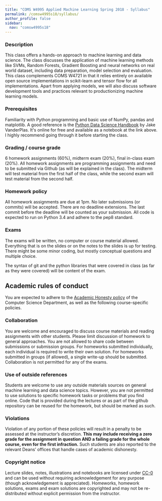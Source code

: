 ```yaml
---
title: "COMS W4995 Applied Machine Learning Spring 2018 - Syllabus"
permalink: /comsw4995s18/syllabus/
author_profile: false
sidebar:
  nav: "comsw4995s18"
---
```

### Description
This class offers a hands-on approach to machine learning and data science. The
class discusses the application of machine learning methods like SVMs, Random
Forests, Gradient Boosting and neural networks on real world dataset, including
data preparation, model selection and evaluation. This class complements COMS
W4721 in that it relies entirely on available open source implementations in
scikit-learn and tensor flow for all implementations. Apart from applying
models, we will also discuss software development tools and practices relevant
to productionizing machine learning models.

### Prerequisites
Familiarity with Python programming and basic use of NumPy, pandas and matplotlib.
A good reference is the [Python Data Science Handbook](https://github.com/jakevdp/PythonDataScienceHandbook)
by Jake VanderPlas. It's online for free and available as a notebook at the link above.
I highly recommend going through it before starting the class.

### Grading / course grade
6 homework assignments (60%), midterm exam (20%), final in-class exam (20%).
All homework assignments are programming assignments and need to be submitted
via Github (as will be explained in the class). The midterm will test material
from the first half of the class, while the second exam will test material from
the second half.

### Homework policy
All homework assignments are due at 1pm. No later submissions (or commits) will
be accepted. There are no deadline extensions.  The last commit before the
deadline will be counted as your submission. 
All code is expected to run on Python 3.4 and adhere to the pep8 standard.

### Exams
The exams will be written, no computer or course material allowed.
Everything that is on the slides or on the notes to the slides is up for
testing.  There might be some minor coding, but mostly conceptual questions and
multiple choice.

The syntax of git and the python libraries that were covered in class (as far
as they were covered) will be content of the exam.


## Academic rules of conduct
You are expected to adhere to the [Academic Honesty policy](http://www.cs.columbia.edu/education/honesty/) of the Computer Science Department, as well as the following course-specific policies.

### Collaboration
You are welcome and encouraged to discuss course materials and reading assignments with other students.
Please limit discussion of homework to general approaches. You are not allowed to share
code between submissions or submission groups.
For homeworks submitted individually, each individual is required to write their own solution.
For homeworks submitted in groups (if allowed), a single write-up should be submitted.
Collaboration is not permitted for any of the exams.

### Use of outside references
Students are welcome to use any outside materials sources on general machine
learning and data science topics.  However, you are not permitted to use
solutions to specific homework tasks or problems that you find online.
Code that is provided during the lectures or as part of the github repository
can be reused for the homework, but should be marked as such.

### Violations
Violation of any portion of these policies will result in a penalty to be
assessed at the instructor’s discretion. **This may include receiving a zero
grade for the assignment in question AND a failing grade for the whole course,
even for the first infraction.** Such students are also reported to the
relevant Deans’ offices that handle cases of academic dishonesty.

### Copyright notice
Lecture slides, notes, illustrations and notebooks are licensed under
[CC-0](https://creativecommons.org/share-your-work/public-domain/cc0/) and can
be used without requiring acknowledgement for any purpose (though
acknowledgement is appreciated).  Homeworks, homework solutions, exams and exam
solutions are copyrighted and may not be re-distributed without explicit
permission from the instructor.
